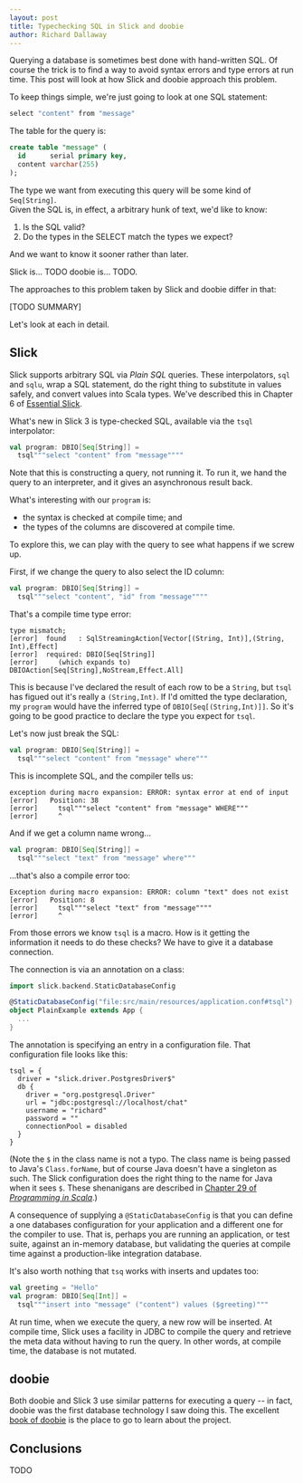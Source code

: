 ```yaml
---
layout: post
title: Typechecking SQL in Slick and doobie
author: Richard Dallaway
---
```


Querying a database is sometimes best done with hand-written SQL.
Of course the trick is to find a way to avoid syntax errors and type errors at run time.
This post will look at how Slick and doobie approach this problem.

[Essential Slick]: http://underscore.io/training/courses/essential-slick/
[book of doobie]: http://tpolecat.github.io/doobie-0.2.1/00-index.html
[dcheck]: http://tpolecat.github.io/doobie-0.2.1/06-Checking.html
[dtest]: http://tpolecat.github.io/doobie-0.2.1/11-Unit-Testing.html
[pins]: https://www.artima.com/pins1ed/combining-scala-and-java.html#i-855208314-1

<!-- break -->

To keep things simple, we're just going to look at one SQL statement:

~~~ scala
select "content" from "message"
~~~

The table for the query is:

~~~ sql
create table "message" (
  id      serial primary key,
  content varchar(255)
);
~~~

The type we want from executing this query will be some kind of `Seq[String]`.  
Given the SQL is, in effect, a arbitrary hunk of text, we'd like to know:

1. Is the SQL valid?
2. Do the types in the SELECT match the types we expect?

And we want to know it sooner rather than later.

Slick is... TODO
doobie is... TODO.

The approaches to this problem taken by Slick and doobie differ in that:

[TODO SUMMARY]

Let's look at each in detail.

## Slick

Slick supports arbitrary SQL via _Plain SQL_ queries. These interpolators, `sql` and `sqlu`, wrap a SQL statement, do the right thing to substitute in values safely, and convert values into Scala types. We've described this in Chapter 6 of [Essential Slick].

What's new in Slick 3 is type-checked SQL, available via the `tsql` interpolator:

~~~scala
val program: DBIO[Seq[String]] =
  tsql"""select "content" from "message""""
~~~

Note that this is constructing a query, not running it. To run it, we hand the query to an interpreter, and it gives an asynchronous result back.

What's interesting with our `program` is:

- the syntax is checked at compile time; and
- the types of the columns are discovered at compile time.

To explore this, we can play with the query to see what happens if we screw up.

First, if we change the query to also select the ID column:

~~~scala
val program: DBIO[Seq[String]] =
  tsql"""select "content", "id" from "message""""
~~~

That's a compile time type error:

~~~
type mismatch;
[error]  found   : SqlStreamingAction[Vector[(String, Int)],(String, Int),Effect]
[error]  required: DBIO[Seq[String]]
[error]     (which expands to)  DBIOAction[Seq[String],NoStream,Effect.All]
~~~

This is because I've declared the result of each row to be a `String`, but `tsql` has figued out it's really a `(String,Int)`.
If I'd omitted the type declaration, my `program` would have the inferred type of `DBIO[Seq[(String,Int)]]`. So it's going to be good practice to declare the type you expect for `tsql`.

Let's now just break the SQL:

~~~scala
val program: DBIO[Seq[String]] =
  tsql"""select "content" from "message" where"""
~~~

This is incomplete SQL, and the compiler tells us:

~~~
exception during macro expansion: ERROR: syntax error at end of input
[error]   Position: 38
[error]     tsql"""select "content" from "message" WHERE"""
[error]     ^
~~~

And if we get a column name wrong...

~~~scala
val program: DBIO[Seq[String]] =
  tsql"""select "text" from "message" where"""
~~~

...that's also a compile error too:

~~~
Exception during macro expansion: ERROR: column "text" does not exist
[error]   Position: 8
[error]     tsql"""select "text" from "message""""
[error]     ^
~~~

From those errors we know `tsql` is a macro. How is it getting the information it needs to do these checks? We have to give it a database connection.

The connection is via an annotation on a class:

~~~ scala
import slick.backend.StaticDatabaseConfig

@StaticDatabaseConfig("file:src/main/resources/application.conf#tsql")
object PlainExample extends App {
  ...
}
~~~

The annotation is specifying an entry in a configuration file. That configuration file looks like this:

~~~
tsql = {
  driver = "slick.driver.PostgresDriver$"
  db {
    driver = "org.postgresql.Driver"
    url = "jdbc:postgresql://localhost/chat"
    username = "richard"
    password = ""
    connectionPool = disabled
  }
}
~~~

(Note the `$` in the class name is not a typo. The class name is being passed to Java's `Class.forName`, but of course Java doesn't have a singleton as such. The Slick configuration does the right thing to the name for Java when it sees `$`. These shenanigans are described in [Chapter 29 of _Programming in Scala_][pins].)

A consequence of supplying a `@StaticDatabaseConfig` is that you can define a one databases configuration for your application and a different one for the compiler to use.  That is, perhaps you are running an application, or test suite, against an in-memory database, but validating the queries at compile time against a production-like integration database.

It's also worth nothing that `tsq` works with inserts and updates too:

~~~ scala
val greeting = "Hello"
val program: DBIO[Seq[Int]] =
  tsql"""insert into "message" ("content") values ($greeting)"""
~~~

At run time, when we execute the query, a new row will be inserted.
At compile time, Slick uses a facility in JDBC to compile the query and retrieve the meta data without having to run the query.
In other words, at compile time, the database is not mutated.


## doobie

Both doobie and Slick 3 use similar patterns for executing a query -- in fact, doobie was the first database technology I saw doing this. The excellent [book of doobie] is the place to go to learn about the project.


## Conclusions

TODO

